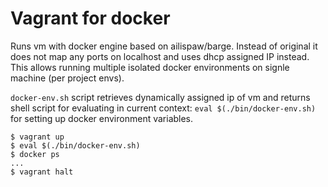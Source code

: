 # Vagrant for docker

Runs vm with docker engine based on ailispaw/barge. Instead of original it does not map any ports on localhost and uses dhcp assigned IP instead. This allows running multiple isolated docker environments on signle machine (per project envs).

`docker-env.sh` script retrieves dynamically assigned ip of vm and returns shell script for evaluating in current context: `eval $(./bin/docker-env.sh)` for setting up docker environment variables.

```
$ vagrant up
$ eval $(./bin/docker-env.sh)
$ docker ps
...
$ vagrant halt
```
